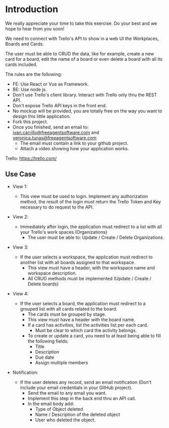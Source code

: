 # Introduction

We really appreciate your time to take this exercise. Do your best and we hope to hear from you soon! 

We need to connect with Trello's API to show in a web UI the Workplaces, Boards and Cards.

The user must be able to CRUD the data, like for example, create a new card for a board, edit the name of a board or even delete a board with all its cards included.

The rules are the following:

* FE: Use React or Vue as Framework.
* BE: Use node js.
* Don't use Trello's client library. Interact with Trello only thru the REST API.
* Don't expose Trello API keys in the front end.
* No mockup will be provided, you are totally free on the way you want to design this little application.
* Fork this project.
* Once you finished, send an email to: ivan.carrillo@freeagentsoftware.com and veronica.tunas@freeagentsoftware.com 
    * The email must contain a link to your github project.
    * Attach a video showing how your application works.

Trello: https://trello.com/

##  Use Case

* View 1:
    * This view must be used to login. Implement any authorization method, the result of the login must return the Trello Token and Key necessary to do request to the API.
* View 2:
    * Immediately after login, the application must redirect to a list with all your Trello's work spaces (Organizations)
        * The user must be able to: Update / Create / Delete Organizations.
* View 3:
    * If the user selects a workspace, the application must redirect to another list with all boards assigned to that workspace.
        * This view must have a header, with the workspace name and workspace description. 
        * All CRUD methods must be implemented (Update / Create / Delete boards)
* View 4:
    * If the user selects a board, the application must redirect to a grouped list with all cards related to the board.
        * The cards must be grouped by stage.
        * This view must have a header with the board name. 
        * If a card has activities, list the activities list per each card.
            * Must be clear to which card the activity belongs.
        * To create or update a card, you need to at least being able to fill the following fields:
            * Title
            * Description
            * Due date
            * Assign multiple members

* Notification:
    * If the user deletes any record, send an email notification (Don't include your email credentials in your GitHub project).
        * Send the email to any email you want.
        * Implement this step in the back end thru an API call.
        * In the email body add:
            * Type of Object deleted
            * Name / Description of the deleted object
            * User who deleted the object.
